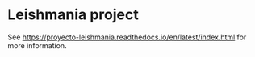 # Leishmania project

See https://proyecto-leishmania.readthedocs.io/en/latest/index.html for more information.